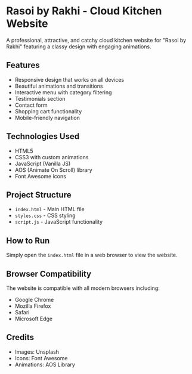 # Rasoi by Rakhi - Cloud Kitchen Website

A professional, attractive, and catchy cloud kitchen website for "Rasoi by Rakhi" featuring a classy design with engaging animations.

## Features

- Responsive design that works on all devices
- Beautiful animations and transitions
- Interactive menu with category filtering
- Testimonials section
- Contact form
- Shopping cart functionality
- Mobile-friendly navigation

## Technologies Used

- HTML5
- CSS3 with custom animations
- JavaScript (Vanilla JS)
- AOS (Animate On Scroll) library
- Font Awesome icons

## Project Structure

- `index.html` - Main HTML file
- `styles.css` - CSS styling
- `script.js` - JavaScript functionality

## How to Run

Simply open the `index.html` file in a web browser to view the website.

## Browser Compatibility

The website is compatible with all modern browsers including:
- Google Chrome
- Mozilla Firefox
- Safari
- Microsoft Edge

## Credits

- Images: Unsplash
- Icons: Font Awesome
- Animations: AOS Library
